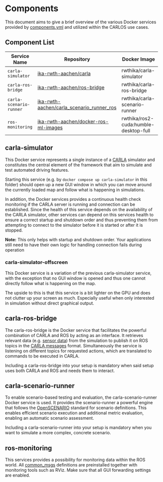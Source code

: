 # Components

This document aims to give a brief overview of the various Docker services provided by [components.yml](./components.yml) and utilized within the CARLOS use cases. 

## Component List

| Service Name | Repository | Docker Image |
| --- | --- | --- |
| `carla-simulator` | [ika-rwth-aachen/carla](https://github.com/ika-rwth-aachen/carla) | rwthika/carla-simulator |
| `carla-ros-bridge` | [ika-rwth-aachen/ros-bridge](https://github.com/ika-rwth-aachen/ros-bridge) | rwthika/carla-ros-bridge |
| `carla-scenario-runner` | [ika-rwth-aachen/carla_scenario_runner_ros](https://github.com/ika-rwth-aachen/carla_scenario_runner_ros) | rwthika/carla-scenario-runner |
| `ros-monitoring` | [ika-rwth-aachen/docker-ros-ml-images](https://github.com/ika-rwth-aachen/docker-ros-ml-images?tab=readme-ov-file#rwthikaros2-cuda-ros-2--cuda) | rwthika/ros2-cuda:humble-desktop-full |


## carla-simulator

This Docker service represents a single instance of a [CARLA](http://carla.org/) simulator and constitutes the central element of the framework that aim to simulate and test automated driving features.

Starting this service (e.g. by `docker compose up carla-simulator` in this folder) should open up a new GUI window in which you can move around the currently loaded map and follow what is happening in simulations.

In addition, the Docker services provides a continuous health check monitoring if the CARLA server is running and connection can be established. Since the health of this service depends on the availability of the CARLA simulator, other services can depend on this services health to ensure a correct startup and shutdown order and thus preventing them from attempting to connect to the simulator before it is started or after it is stopped.

**Note:** This only helps with startup and shutdown order. Your applications still need to have their own logic for handling connection fails during operation


### carla-simulator-offscreen
This Docker service is a variation of the previous carla-simulator service, with the exception that no GUI window is opened and thus one cannot directly follow what is happening on the map.

The upside to this is that this service is a bit lighter on the GPU and does not clutter up your screen as much. Especially useful when only interested in simulation without direct graphical output.


## carla-ros-bridge
The carla-ros-bridge is the Docker service that facilitates the powerful combination of CARLA and ROS  by acting as an interface. It retrieves relevant data (e.g. [sensor data](https://carla.readthedocs.io/projects/ros-bridge/en/latest/ros_sensors/)) from the simulation to publish it on ROS topics in the [CARLA messages](https://carla.readthedocs.io/projects/ros-bridge/en/latest/ros_msgs/) format. Simultaneously the service is listening on different topics for requested actions, which are translated to commands to be executed in CARLA.

Including a carla-ros-bridge into your setup is mandatory when said setup uses both CARLA and ROS and needs them to interact.


## carla-scenario-runner
To enable scenario-based testing and evaluation, the carla-scenario-runner Docker service is used. It provides the scenario-runner a powerful engine that follows the [OpenSCENARIO](https://www.asam.net/standards/detail/openscenario/) standard for scenario definitions. This enables efficient scenario execution and additional metric evaluation, enabling an automatic scenario assessment.

Including a carla-scenario-runner into your setup is mandatory when you want to simulate a more complex, concrete scenario.


## ros-monitoring
This services provides a possibility for monitoring data within the ROS world. All [common_msgs](http://wiki.ros.org/common_msgs) definitions are preinstalled together with monitoring tools such as RViz. Make sure that all GUI forwarding settings are enabled.

